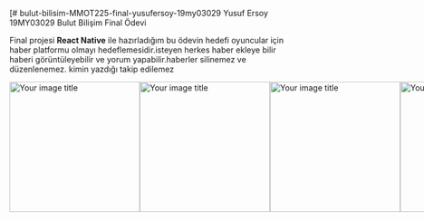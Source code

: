 [# bulut-bilisim-MMOT225-final-yusufersoy-19my03029
Yusuf Ersoy 19MY03029 Bulut Bilişim Final Ödevi

Final projesi <strong>React Native</strong> ile hazırladığım bu ödevin hedefi oyuncular için haber platformu olmayı hedeflemesidir.isteyen herkes haber ekleye bilir haberi görüntüleyebilir ve yorum yapabilir.haberler silinemez ve düzenlenemez. kimin yazdığı takip edilemez
<div style="display:flex">
<img src="https://user-images.githubusercontent.com/20680870/229783699-a9af1507-185a-41b4-befb-8f3310b0fea0.png" alt="Your image title" width="230"/>
<img src="https://user-images.githubusercontent.com/20680870/229783978-bb9540a7-4cc6-4d29-9a7e-2181fdaa45eb.png" alt="Your image title" width="230"/>
<img src="https://user-images.githubusercontent.com/20680870/229784339-f7a936f8-21e2-4ec2-90ea-485ea5c81d2b.png" alt="Your image title" width="230"/>
<img src="https://user-images.githubusercontent.com/20680870/229784440-25aa0384-756f-4193-84a0-93612f5d2d6e.png" alt="Your image title" width="230"/>
<img src="https://user-images.githubusercontent.com/20680870/229784561-cea39ff0-9c83-40db-8292-40c8e6fd3644.png" alt="Your image title" width="230"/>
</div>







